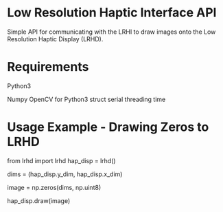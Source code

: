 # Low Resolution Haptic Interface API 

Simple API for communicating with the LRHI to draw images onto the Low Resolution Haptic Display (LRHD). 

# Requirements

Python3 

Numpy 
OpenCV for Python3
struct
serial
threading 
time

# Usage Example - Drawing Zeros to LRHD

from lrhd import lrhd
hap_disp = lrhd()

dims = (hap_disp.y_dim, hap_disp.x_dim)

image = np.zeros(dims, np.uint8)

hap_disp.draw(image)
